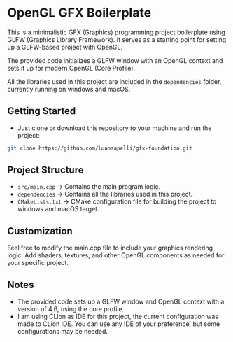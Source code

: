 # OpenGL GFX Boilerplate

This is a minimalistic GFX (Graphics) programming project boilerplate using GLFW (Graphics Library Framework). 
It serves as a starting point for setting up a GLFW-based project with OpenGL. 

The provided code initializes a GLFW window with an OpenGL context and sets it up for modern OpenGL (Core Profile).

All the libraries used in this project are included in the `dependencies` folder, currently 
running on windows and macOS.

## Getting Started
* Just clone or download this repository to your machine and run the project:
```bash
git clone https://github.com/luansapelli/gfx-foundation.git
```

## Project Structure
* `src/main.cpp` -> Contains the main program logic.
* `dependencies` -> Contains all the libraries used in this project.
* `CMakeLists.txt` -> CMake configuration file for building the project to windows and macOS target.

## Customization
Feel free to modify the main.cpp file to include your graphics rendering logic. 
Add shaders, textures, and other OpenGL components as needed for your specific project.

## Notes
* The provided code sets up a GLFW window and OpenGL context with a version of 4.6, using the core profile.
* I am using CLion as IDE for this project, the current configuration was made to CLion IDE. You can use any IDE
of your preference, but some configurations may be needed.
